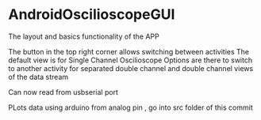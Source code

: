 # AndroidOscilioscopeGUI
The layout and basics functionality of the APP

The button in the top right corner allows switching between activities
The default view is for Single Channel Oscilioscope
Options are there to switch to another activity for separated double channel
and double channel views of the data stream


Can now read from usbserial port

PLots data using arduino from analog pin , go into src folder of this commit

